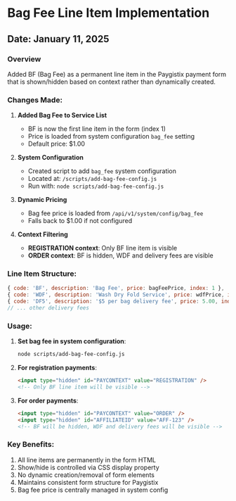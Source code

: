 # Bag Fee Line Item Implementation

## Date: January 11, 2025

### Overview
Added BF (Bag Fee) as a permanent line item in the Paygistix payment form that is shown/hidden based on context rather than dynamically created.

### Changes Made:

1. **Added Bag Fee to Service List**
   - BF is now the first line item in the form (index 1)
   - Price is loaded from system configuration `bag_fee` setting
   - Default price: $1.00

2. **System Configuration**
   - Created script to add `bag_fee` system configuration
   - Located at: `/scripts/add-bag-fee-config.js`
   - Run with: `node scripts/add-bag-fee-config.js`

3. **Dynamic Pricing**
   - Bag fee price is loaded from `/api/v1/system/config/bag_fee`
   - Falls back to $1.00 if not configured

4. **Context Filtering**
   - **REGISTRATION context**: Only BF line item is visible
   - **ORDER context**: BF is hidden, WDF and delivery fees are visible

### Line Item Structure:

```javascript
{ code: 'BF', description: 'Bag Fee', price: bagFeePrice, index: 1 },
{ code: 'WDF', description: 'Wash Dry Fold Service', price: wdfPrice, index: 2 },
{ code: 'DF5', description: '$5 per bag delivery fee', price: 5.00, index: 3 },
// ... other delivery fees
```

### Usage:

1. **Set bag fee in system configuration**:
   ```bash
   node scripts/add-bag-fee-config.js
   ```

2. **For registration payments**:
   ```html
   <input type="hidden" id="PAYCONTEXT" value="REGISTRATION" />
   <!-- Only BF line item will be visible -->
   ```

3. **For order payments**:
   ```html
   <input type="hidden" id="PAYCONTEXT" value="ORDER" />
   <input type="hidden" id="AFFILIATEID" value="AFF-123" />
   <!-- BF will be hidden, WDF and delivery fees will be visible -->
   ```

### Key Benefits:

1. All line items are permanently in the form HTML
2. Show/hide is controlled via CSS display property
3. No dynamic creation/removal of form elements
4. Maintains consistent form structure for Paygistix
5. Bag fee price is centrally managed in system config